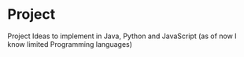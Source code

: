# Project
Project Ideas to implement in Java, Python and JavaScript (as of now I know limited Programming languages)

